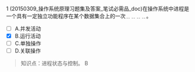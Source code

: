 1
(20150309_操作系统原理习题集及答案_笔试必需品_doc)在操作系统中进程是一个具有一定独立功能程序在某个数据集合上的一次﹎﹎﹎﹎。
- [ ] A.并发活动 
- [x] B.运行活动 
- [ ] C.单独操作 
- [ ] D.关联操作

> 知识点：进程状态与控制。
> B
